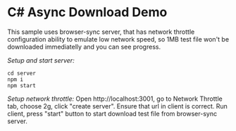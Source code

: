 # C# Async Download Demo

This sample uses browser-sync server, that has network throttle configuration ability to emulate low network speed, so 1MB test file won't be downloaded immediatelly and you can see progress. 

*Setup and start server:*

    cd server
    npm i
    npm start

*Setup network throttle:* Open http://localhost:3001, go to Network Throttle tab, choose 2g, click "create server". Ensure that url in client is correct. Run client, press "start" button to start download test file from browser-sync server. 
